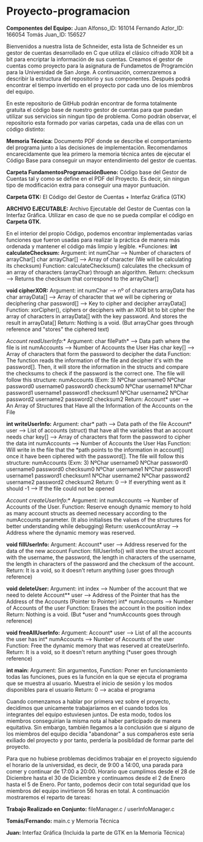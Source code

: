 # Proyecto-programacion

**Componentes del Equipo:**
Juan Alfonso_ID: 161014 
Fernando Azlor_ID: 166054 
Tomás Juan_ID: 156527

Bienvenidos a nuestra lista de Schneider, esta lista de Schneider es un gestor de cuentas desarrollado en C que utiliza el clásico cifrado XOR bit a bit para encriptar la información de sus cuentas. Creamos el gestor de cuentas como proyecto para la asignatura de Fundametos de Programción para la Universidad de San Jorge. A continuación, comenzaremos a describir la estructura del repositorio y sus componentes. Después podrá encontrar el tiempo invertido en el proyecto por cada uno de los miembros del equipo.

En este repositorio de GitHub podrán encontrar de forma totalmente gratuita el código base de nuestro gestor de cuentas para que puedan utilizar sus servicios sin ningun tipo de problema. Como podrán observar, el repositorio esta formado por varias carpetas, cada una de ellas con un código distinto:

**Memoria Técnica:** Documento PDF donde se describe el comportamiento del programa junto a las decisiones de implementación. Recomendamos encarecidamente que lea primero la memoria técnica antes de ejecutar el Código Base para conseguir un mayor entendimiento del gestor de cuentas.

**Carpeta FundamentosProgramaciónBueno:** Código base del Gestor de Cuentas tal y como se define en el PDF del Proyecto. Es decir, sin ningun tipo de modificación extra para conseguir una mayor puntuación.

**Carpeta GTK:** El Código del Gestor de Cuentas + Interfaz Gráfica (GTK)

**ARCHIVO EJECUTABLE:** Archivo Ejecutable del Gestor de Cuentas con la Interfaz Gráfica. Utilizar en caso de que no se pueda compilar el código en **Carpeta GTK**.

En el interior del propio Código, podemos encontrar implementadas varias funciones que fueron usadas para realizar la práctica de manera más ordenada y mantener el código más limpio y legible.
*Funciones:
**int calculateChecksum:** Argument:
                               int numChar      --> Number of characters of arrayChar[]
                               char arrayChar[] --> Array of character (We will be calculating its checksum)
                          Function:
                               calculateChecksum() calculates the checksum of an array of characters (arrayChar) through an algorithm.
                          Return:
                               checksum --> Returns the checksum that correspond to the arrayChar[]

 **void cipherXOR:** Argument:
                         int numChar      --> nº of characters arrayData has
                         char arrayData[] --> Array of character that we will be ciphering or deciphering
                         char password[]  --> Key to cipher and decipher arrayData[]
                    Function:
                         xorCipher(), ciphers or deciphers with an XOR bit to bit cipher the array of characters
                                      in arrayData[] with the key password. And stores the result in arrayData[]
                    Return:
                         Nothing is a void. (But arrayChar goes through reference and "stores" the ciphered text)

**Account* readUserInfo:** Argument:
                               char filePath*   --> Data path where the file is
                               int numAccounts  --> Number of Accounts the User Has
                               char key[]       --> Array of characters that form the password to decipher the data
                          Function:
                               The function reads the information of the file and decipher it's with the password[].
                               Then, it will store the information in the structs and compare the checksums to
                               check if the password is the correct one.
                               The file will follow this structure:
                               numAccounts (Exm: 3)
                               NºChar username0   NºChar password0   username0   password0   checksum0
                               NºChar username1   NºChar password1   username1   password1   checksum1
                               NºChar username2   NºChar password2   username2   password2   checksum2
                          Return:
                              Account* user --> An Array of Structures that Have all the Information of the Accounts on the File

**int writeUserInfo:**  Argument:
                             char* path       --> Data path of the file
                             Account* user    --> List of accounts (struct) that have all the variables that an account needs
                             char key[]       --> Array of characters that form the password to cipher the data
                             int numAccounts  --> Number of Accounts the User Has
                        Function:
                             Will write in the file that the *path points to the information in account[] once it have
                             been ciphered with the password[].
                             The file will follow this structure:
                             numAccounts (Exm: 3)
                             NºChar username0   NºChar password0   username0   password0   checksum0
                             NºChar username1   NºChar password1   username1   password1   checksum1
                             NºChar username2   NºChar password2   username2   password2   checksum2
                        Return:
                              0 --> If everything went as it should
                             -1 --> If the file could not be opened
 
 **Account* createUserInfo:** Argument:
                                   int numAccounts --> Number of Accounts of the User.
                              Function:
                                   Reserve enough dynamic memory to hold as many account structs as deemed necessary
                                   according to the numAccounts parameter.
                                   (It also initialises the values of the structures for better understanding while debugging)
                              Return:
                                   userAccountArray --> Address where the dynamic memory was reserved.

**void fillUserInfo:** Argument:
                           Account* user --> Address reserved for the data of the new account
                      Function:
                           fillUserInfo() will store the struct account with the username, the password, the length in characters
                           of the username, the length in characters of the password and the checksum of the account.
                      Return:
                          It is a void, so it doesn't return anything (user goes through reference)

**void deleteUser:** Argument:
                           int index        --> Number of the account that we need to delete
                           Account** user   --> Address of the Pointer that has the Address of the Accounts (Pointer to Pointer)
                           int* numAccounts --> Number of Accounts of the user
                     Function:
                          Erases the account in the position index
                     Return:
                          Nothing is a void. (But *user and *numAccounts goes through reference)

**void freeAllUserInfo:** Argument:
                               Account* user    --> List of all the accounts the user has
                               int* numAccounts --> Number of Accounts of the user
                          Function:
                               Free the dynamic memory that was reserved at createUserInfo.
                          Return:
                               It is a void, so it doesn't return anything (*user goes through reference)

**int main:** Argument:
                    Sin argumentos, 
              Function:
                    Poner en funcionamiento todas las funciones, pues es la función en la que se ejecuta el programa que se muestra al usuario. Muestra el inicio de sesión y los modos disponibles para el usuario
              Return:
                    0 --> acaba el programa

Cuando comenzamos a hablar por primera vez sobre el proyecto, decidimos que unicamente trabajaríamos en el cuando todos los integrantes del equipo estuviesen juntos. De esta modo, todos los miembros conseguirían la misma nota al haber participado de manera equitativa. Sin embargo, también llegamos a la conclusión que si alguno de los miembros del equipo decidia "abandonar" a sus compañeros este sería exiliado del proyecto y por tanto, perdería la posiblidad de formar parte del proyecto.

Para que no hubiese problemas decidimos trabajar en el proyecto siguiendo el horario de la universidad, es decir, de 9:00 a 14:00, una parada para comer y continuar de 17:00 a 20:00. Horario que cumplimos desde el 28 de Diciembre hasta el 30 de Diciembre y continuamos desde el 2 de Enero hasta el 5 de Enero. Por tanto, podemos decir con total seguridad que los miembros del equipo invirtieron 56 horas en total. A continuación mostraremos el reparto de tareas:

**Trabajo Realizado en Conjunto:** fileManager.c / userInfoManager.c 

**Tomás/Fernando:** main.c y Memoria Técnica

**Juan:** Interfaz Gráfica (Incluida la parte de GTK en la Memoria Técnica)


